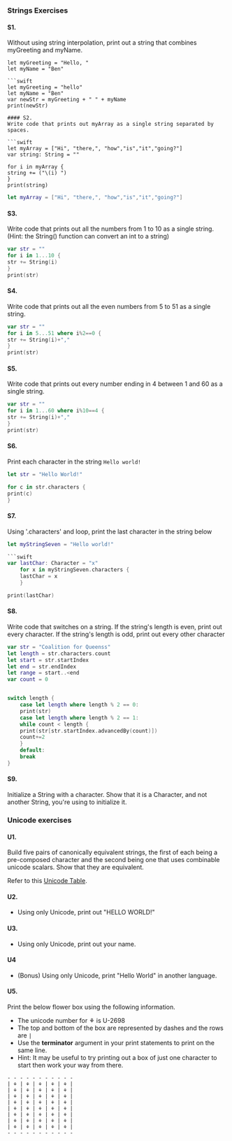 ### Strings Exercises

#### S1.
Without using string interpolation, print out a string that combines myGreeting and myName.

```
let myGreeting = "Hello, "
let myName = "Ben"

```swift
let myGreeting = "hello"
let myName = "Ben"
var newStr = myGreeting + " " + myName
print(newStr)
```

```
#### S2.
Write code that prints out myArray as a single string separated by spaces.

```swift
let myArray = ["Hi", "there,", "how","is","it","going?"]
var string: String = ""

for i in myArray {
string += ("\(i) ")
}
print(string)
```

```swift
let myArray = ["Hi", "there,", "how","is","it","going?"]
```
#### S3.
Write code that prints out all the numbers from 1 to 10 as a single string.  (Hint: the String() function can convert an int to a string)

```swift
var str = ""
for i in 1...10 {
str += String(i)
}
print(str)
```

#### S4.
Write code that prints out all the even numbers from 5 to 51 as a single string.

```swift
var str = ""
for i in 5...51 where i%2==0 {
str += String(i)+","
}
print(str)
```

#### S5.
Write code that prints out every number ending in 4 between 1 and 60 as a single string.

```swift
var str = ""
for i in 1...60 where i%10==4 {
str += String(i)+","
}
print(str)
```

#### S6.
Print each character in the string ```Hello world!```

```swift
let str = "Hello World!"

for c in str.characters {
print(c)
}
```

#### S7.
Using '.characters' and loop, print the last character in the string below
```swift
let myStringSeven = "Hello world!"

```swift
var lastChar: Character = "x"
    for x in myStringSeven.characters {
    lastChar = x
    }

print(lastChar)
```

#### S8.
Write code that switches on a string.  If the string's length is even, print out every character.  If the string's length is odd, print out every other character


```swift
var str = "Coalition for Queenss"
let length = str.characters.count
let start = str.startIndex
let end = str.endIndex
let range = start..<end
var count = 0


switch length {
    case let length where length % 2 == 0:
    print(str)
    case let length where length % 2 == 1:
    while count < length {
    print(str[str.startIndex.advancedBy(count)])
    count+=2
    }
    default:
    break
}
```


#### S9.
Initialize a String with a character. Show that it is a Character, and not another String, you're using
to initialize it.

### Unicode exercises

#### U1.
Build five pairs of canonically equivalent strings, the first of each being a pre-composed character and
the second being one that uses combinable unicode scalars. Show that they are equivalent.

Refer to this [Unicode Table](http://unicode-table.com/en/).

#### U2.
* Using only Unicode, print out "HELLO WORLD!"

#### U3.
* Using only Unicode, print out your name.

#### U4
* (Bonus) Using only Unicode, print "Hello World" in another language.

#### U5.
Print the below flower box using the following information.
* The unicode number for ⚘ is U-2698
* The top and bottom of the box are represented by dashes and the rows are ```|```
* Use the __terminator__ argument in your print statements to print on the same line.
* Hint: It may be useful to try printing out a box of just one character to start then work your way from there.

```
- - - - - - - - - - -
| ⚘ | ⚘ | ⚘ | ⚘ | ⚘ |
| ⚘ | ⚘ | ⚘ | ⚘ | ⚘ |
| ⚘ | ⚘ | ⚘ | ⚘ | ⚘ |
| ⚘ | ⚘ | ⚘ | ⚘ | ⚘ |
| ⚘ | ⚘ | ⚘ | ⚘ | ⚘ |
| ⚘ | ⚘ | ⚘ | ⚘ | ⚘ |
| ⚘ | ⚘ | ⚘ | ⚘ | ⚘ |
| ⚘ | ⚘ | ⚘ | ⚘ | ⚘ |
- - - - - - - - - - -

```
